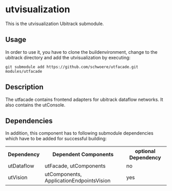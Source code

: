 utvisualization
===============
This is the utvisualization Ubitrack submodule.

Usage
-----
In order to use it, you have to clone the buildenvironment, change to the ubitrack directory and add the utvisualization by executing:

    git submodule add https://github.com/schwoere/utfacade.git modules/utfacade

Description
----------
The utfacade contains frontend adapters for ubitrack dataflow networks. It also contains the utConsole.

Dependencies
----------
In addition, this component has to following submodule dependencies which have to be added for successful building:

<table>

  <tr>
    <th>Dependency</th><th>Dependent Components</th><th>optional Dependency</th>
  </tr>
  <tr>
    <td>utDataflow</td><td>utFacade, utComponents</td><td>no</td>
  </tr>
   <tr>
    <td>utVision</td><td>utComponents, ApplicationEndpointsVision</td><td>yes</td>
  </tr>
</table>

